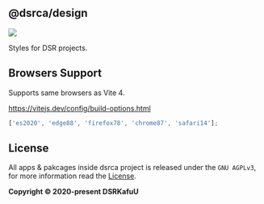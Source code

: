 ## @dsrca/design

[![](https://img.shields.io/npm/v/@dsrca/design)](https://www.npmjs.com/package/@dsrca/design)

Styles for DSR projects.

## Browsers Support

Supports same browsers as Vite 4.

https://vitejs.dev/config/build-options.html

```js
['es2020', 'edge88', 'firefox78', 'chrome87', 'safari14'];
```

## License

All apps & pakcages inside dsrca project is released under the `GNU AGPLv3`, for more information read the [License](https://github.com/dsrkafuu/dsrca/blob/main/LICENSE).

**Copyright © 2020-present DSRKafuU**
